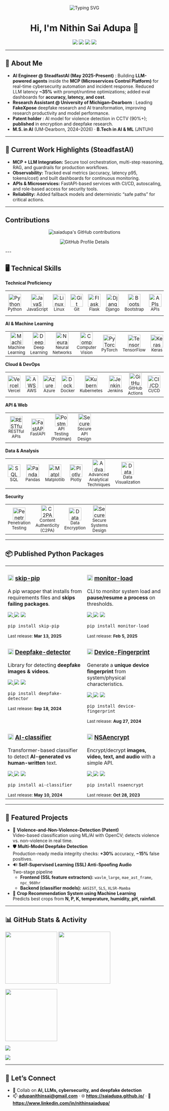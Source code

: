 <!-- Header / Typing -->
<p align="center">
  <img src="https://readme-typing-svg.herokuapp.com?color=00C2FF&center=true&vCenter=true&width=600&height=35&lines=Hi%2C+I'm+Nithin+Sai+Adupa;AI+Engineer+%7C+Research+Assistant;LLM+%2B+MCP+Automation+%7C+Cybersecurity+AI;Always+trust+my+crazy+ideas+🚀" alt="Typing SVG">
</p>

<h1 align="center">Hi, I'm Nithin Sai Adupa 👋</h1>

<p align="center">
  <a href="https://saiadupa.github.io/"><img src="https://img.shields.io/badge/Portfolio-Visit-0A66C2?style=flat&logo=google-chrome" /></a>
  <a href="mailto:adupanithinsai@gmail.com"><img src="https://img.shields.io/badge/Email-Contact-EA4335?style=flat&logo=gmail&logoColor=white" /></a>
  <a href="https://www.linkedin.com/in/nithinsaiadupa/"><img src="https://img.shields.io/badge/LinkedIn-Connect-0A66C2?style=flat&logo=linkedin" /></a>
  <img src="https://komarev.com/ghpvc/?username=saiadupa&style=flat&color=blue" />
</p>

---

## 🚀 About Me
- **AI Engineer @ SteadfastAI (May 2025-Present)** : Building **LLM-powered agents** inside the **MCP (Microservices Control Platform)** for real-time cybersecurity automation and incident response. Reduced LLM latency **~35%** with prompt/runtime optimizations; added eval dashboards for **accuracy, latency, and cost**.
- **Research Assistant @ University of Michigan–Dearborn** : Leading **FakeXpose** deepfake research and AI transformation, improving research productivity and model performance.
- **Patent holder** : AI model for violence detection in CCTV (90%+); **published** in encryption and deepfake research.
- **M.S. in AI** (UM-Dearborn, 2024–2026) · **B.Tech in AI & ML** (JNTUH)

---

## 🧠 Current Work Highlights (SteadfastAI)
- **MCP + LLM Integration:** Secure tool orchestration, multi-step reasoning, RAG, and guardrails for production workflows.
- **Observability:** Tracked eval metrics (accuracy, latency p95, tokens/cost) and built dashboards for continuous monitoring.
- **APIs & Microservices:** FastAPI-based services with CI/CD, autoscaling, and role-based access for security tools.
- **Reliability:** Added fallback models and deterministic “safe paths” for critical actions.
---
##  Contributions
<p align="center">

  <img src="https://ghchart.rshah.org/saiadupa" alt="saiadupa's GitHub contributions" />
</p>
<p align="center">
  <img src="https://github-profile-summary-cards.vercel.app/api/cards/profile-details?username=saiadupa&theme=radical" alt="GitHub Profile Details" />
</p>
---

## 🖥️ Technical Skills

<!-- TECHNICAL PROFICIENCY -->
**Technical Proficiency**
<table>
<tr>
<td align="center" width="70"><img src="https://cdn.jsdelivr.net/gh/devicons/devicon@latest/icons/python/python-original.svg" width="40" height="40" alt="Python"/><br/><sub>Python</sub></td>
<td align="center" width="70"><img src="https://cdn.jsdelivr.net/gh/devicons/devicon@latest/icons/javascript/javascript-original.svg" width="40" height="40" alt="JavaScript"/><br/><sub>JavaScript</sub></td>
<td align="center" width="70"><img src="https://cdn.jsdelivr.net/gh/devicons/devicon@latest/icons/linux/linux-original.svg" width="40" height="40" alt="Linux"/><br/><sub>Linux</sub></td>
<td align="center" width="70"><img src="https://cdn.jsdelivr.net/gh/devicons/devicon@latest/icons/git/git-original.svg" width="40" height="40" alt="Git"/><br/><sub>Git</sub></td>
<td align="center" width="70"><img src="https://cdn.jsdelivr.net/gh/devicons/devicon@latest/icons/flask/flask-original.svg" width="40" height="40" alt="Flask"/><br/><sub>Flask</sub></td>
<td align="center" width="70"><img src="https://cdn.jsdelivr.net/gh/devicons/devicon@latest/icons/django/django-plain.svg" width="40" height="40" alt="Django"/><br/><sub>Django</sub></td>
<td align="center" width="70"><img src="https://cdn.jsdelivr.net/gh/devicons/devicon@latest/icons/bootstrap/bootstrap-plain.svg" width="40" height="40" alt="Bootstrap"/><br/><sub>Bootstrap</sub></td>
<td align="center" width="70"><img src="https://cdn.simpleicons.org/openapiinitiative" width="40" height="40" alt="APIs"/><br/><sub>APIs</sub></td>
<td align="center" width="70"><img src="https://cdn.jsdelivr.net/gh/devicons/devicon@latest/icons/wordpress/wordpress-plain.svg" width="40" height="40" alt="WordPress"/><br/><sub>WordPress</sub></td>
<td align="center" width="70">Microsoft Office<br/><sub>Microsoft Office</sub></td>
<td align="center" width="70"><sub>&nbsp;</sub></td>
</tr>
</table>

<!-- AI & MACHINE LEARNING -->
**AI & Machine Learning**
<table>
<tr>
<td align="center" width="70"><img src="https://cdn.jsdelivr.net/npm/bootstrap-icons@1.11.3/icons/cpu.svg" width="40" height="40" alt="Machine Learning"/><br/><sub>Machine Learning</sub></td>
<td align="center" width="70"><img src="https://cdn.jsdelivr.net/npm/bootstrap-icons@1.11.3/icons/layers.svg" width="40" height="40" alt="Deep Learning"/><br/><sub>Deep Learning</sub></td>
<td align="center" width="70"><img src="https://cdn.jsdelivr.net/npm/bootstrap-icons@1.11.3/icons/diagram-3.svg" width="40" height="40" alt="Neural Networks"/><br/><sub>Neural Networks</sub></td>
<td align="center" width="70"><img src="https://cdn.jsdelivr.net/npm/bootstrap-icons@1.11.3/icons/camera-video.svg" width="40" height="40" alt="Computer Vision"/><br/><sub>Computer Vision</sub></td>
<td align="center" width="70"><img src="https://cdn.jsdelivr.net/gh/devicons/devicon@latest/icons/pytorch/pytorch-original.svg" width="40" height="40" alt="PyTorch"/><br/><sub>PyTorch</sub></td>
<td align="center" width="70"><img src="https://cdn.jsdelivr.net/gh/devicons/devicon@latest/icons/tensorflow/tensorflow-original.svg" width="40" height="40" alt="TensorFlow"/><br/><sub>TensorFlow</sub></td>
<td align="center" width="70"><img src="https://cdn.jsdelivr.net/gh/devicons/devicon@latest/icons/keras/keras-original.svg" width="40" height="40" alt="Keras"/><br/><sub>Keras</sub></td>
<td align="center" width="70"><sub>&nbsp;</sub></td>
<td align="center" width="70"><sub>&nbsp;</sub></td>
<td align="center" width="70"><sub>&nbsp;</sub></td>
<td align="center" width="70"><sub>&nbsp;</sub></td>
</tr>
</table>

<!-- CLOUD & DEVOPS -->
**Cloud & DevOps**
<table>
<tr>
<td align="center" width="70"><img src="https://cdn.jsdelivr.net/gh/devicons/devicon@latest/icons/vercel/vercel-original.svg" width="40" height="40" alt="Vercel"/><br/><sub>Vercel</sub></td>
<td align="center" width="70"><img src="https://cdn.jsdelivr.net/gh/devicons/devicon@latest/icons/amazonwebservices/amazonwebservices-original-wordmark.svg" width="40" height="40" alt="AWS"/><br/><sub>AWS</sub></td>
<td align="center" width="70"><img src="https://cdn.jsdelivr.net/gh/devicons/devicon@latest/icons/azure/azure-original.svg" width="40" height="40" alt="Azure"/><br/><sub>Azure</sub></td>
<td align="center" width="70"><img src="https://cdn.jsdelivr.net/gh/devicons/devicon@latest/icons/docker/docker-original.svg" width="40" height="40" alt="Docker"/><br/><sub>Docker</sub></td>
<td align="center" width="70"><img src="https://cdn.jsdelivr.net/gh/devicons/devicon@latest/icons/kubernetes/kubernetes-plain.svg" width="40" height="40" alt="Kubernetes"/><br/><sub>Kubernetes</sub></td>
<td align="center" width="70"><img src="https://cdn.jsdelivr.net/gh/devicons/devicon@latest/icons/jenkins/jenkins-original.svg" width="40" height="40" alt="Jenkins"/><br/><sub>Jenkins</sub></td>
<td align="center" width="70"><img src="https://cdn.jsdelivr.net/gh/devicons/devicon@latest/icons/githubactions/githubactions-original.svg" width="40" height="40" alt="GitHub Actions"/><br/><sub>GitHub Actions</sub></td>
<td align="center" width="70"><img src="https://cdn.jsdelivr.net/npm/bootstrap-icons@1.11.3/icons/arrow-repeat.svg" width="40" height="40" alt="CI/CD"/><br/><sub>CI/CD</sub></td>
<td align="center" width="70"><img src="https://cdn.jsdelivr.net/gh/devicons/devicon@latest/icons/mysql/mysql-original.svg" width="40" height="40" alt="MySQL"/><br/><sub>MySQL</sub></td>
<td align="center" width="70"><img src="https://cdn.jsdelivr.net/gh/devicons/devicon@latest/icons/sqlite/sqlite-original.svg" width="40" height="40" alt="SQLite"/><br/><sub>SQLite</sub></td>
<td align="center" width="70"><img src="https://www.svgrepo.com/show/331760/sql-database-generic.svg" width="40" height="40" alt="RDBMS"/><br/><sub>RDBMS</sub></td>
</tr>
</table>

<!-- API & WEB -->
**API & Web**
<table>
<tr>
<td align="center" width="70"><img src="https://cdn.simpleicons.org/openapiinitiative" width="40" height="40" alt="RESTful APIs"/><br/><sub>RESTful APIs</sub></td>
<td align="center" width="70"><img src="https://cdn.jsdelivr.net/gh/devicons/devicon@latest/icons/fastapi/fastapi-original.svg" width="40" height="40" alt="FastAPI"/><br/><sub>FastAPI</sub></td>
<td align="center" width="70"><img src="https://cdn.jsdelivr.net/gh/devicons/devicon@latest/icons/postman/postman-original.svg" width="40" height="40" alt="Postman"/><br/><sub>API Testing (Postman)</sub></td>
<td align="center" width="70"><img src="https://cdn.jsdelivr.net/npm/bootstrap-icons@1.11.3/icons/shield-lock.svg" width="40" height="40" alt="Secure API Design"/><br/><sub>Secure API Design</sub></td>
<td align="center" width="70"><sub>&nbsp;</sub></td>
<td align="center" width="70"><sub>&nbsp;</sub></td>
<td align="center" width="70"><sub>&nbsp;</sub></td>
<td align="center" width="70"><sub>&nbsp;</sub></td>
<td align="center" width="70"><sub>&nbsp;</sub></td>
<td align="center" width="70"><sub>&nbsp;</sub></td>
<td align="center" width="70"><sub>&nbsp;</sub></td>
</tr>
</table>

<!-- DATA & ANALYSIS -->
**Data & Analysis**
<table>
<tr>
<td align="center" width="70"><img src="https://www.svgrepo.com/show/331760/sql-database-generic.svg" width="40" height="40" alt="SQL"/><br/><sub>SQL</sub></td>
<td align="center" width="70"><img src="https://cdn.jsdelivr.net/gh/devicons/devicon@latest/icons/pandas/pandas-original.svg" width="40" height="40" alt="Pandas"/><br/><sub>Pandas</sub></td>
<td align="center" width="70"><img src="https://cdn.jsdelivr.net/gh/devicons/devicon@latest/icons/matplotlib/matplotlib-original.svg" width="40" height="40" alt="Matplotlib"/><br/><sub>Matplotlib</sub></td>
<td align="center" width="70"><img src="https://raw.githubusercontent.com/plotly/plotly.py/master/doc/_static/plotly_logo.png" width="40" height="40" alt="Plotly"/><br/><sub>Plotly</sub></td>
<td align="center" width="70"><img src="https://cdn.jsdelivr.net/npm/bootstrap-icons@1.11.3/icons/bezier2.svg" width="40" height="40" alt="Advanced Analytical Techniques"/><br/><sub>Advanced Analytical Techniques</sub></td>
<td align="center" width="70"><img src="https://cdn.jsdelivr.net/npm/bootstrap-icons@1.11.3/icons/bar-chart-line.svg" width="40" height="40" alt="Data Visualization"/><br/><sub>Data Visualization</sub></td>
<td align="center" width="70"><sub>&nbsp;</sub></td>
<td align="center" width="70"><sub>&nbsp;</sub></td>
<td align="center" width="70"><sub>&nbsp;</sub></td>
<td align="center" width="70"><sub>&nbsp;</sub></td>
<td align="center" width="70"><sub>&nbsp;</sub></td>
</tr>
</table>

<!-- SECURITY -->
**Security**
<table>
<tr>
<td align="center" width="70"><img src="https://cdn.jsdelivr.net/npm/bootstrap-icons@1.11.3/icons/terminal.svg" width="40" height="40" alt="Penetration Testing"/><br/><sub>Penetration Testing</sub></td>
<td align="center" width="70"><img src="https://cdn.jsdelivr.net/npm/bootstrap-icons@1.11.3/icons/patch-check.svg" width="40" height="40" alt="C2PA"/><br/><sub>Content Authenticity (C2PA)</sub></td>
<td align="center" width="70"><img src="https://cdn.jsdelivr.net/npm/bootstrap-icons@1.11.3/icons/lock-fill.svg" width="40" height="40" alt="Data Encryption"/><br/><sub>Data Encryption</sub></td>
<td align="center" width="70"><img src="https://cdn.jsdelivr.net/npm/bootstrap-icons@1.11.3/icons/shield-check.svg" width="40" height="40" alt="Secure Systems Design"/><br/><sub>Secure Systems Design</sub></td>
<td align="center" width="70"><sub>&nbsp;</sub></td>
<td align="center" width="70"><sub>&nbsp;</sub></td>
<td align="center" width="70"><sub>&nbsp;</sub></td>
<td align="center" width="70"><sub>&nbsp;</sub></td>
<td align="center" width="70"><sub>&nbsp;</sub></td>
<td align="center" width="70"><sub>&nbsp;</sub></td>
<td align="center" width="70"><sub>&nbsp;</sub></td>
</tr>
</table>


---
## 📦 Published Python Packages

<table>
<tr>
<td width="50%" valign="top">

<h3>
  <img src="https://cdn.simpleicons.org/pypi" width="18" /> 
  <a href="https://pypi.org/project/skip-pip/">skip-pip</a>
</h3>
<p>A pip wrapper that installs from requirements files and <b>skips failing packages</b>.</p>
<p>
  <a href="https://pypi.org/project/skip-pip/">
    <img src="https://img.shields.io/pypi/v/skip-pip?label=version&logo=pypi" />
  </a>
  <img src="https://img.shields.io/pypi/pyversions/skip-pip?logo=python" />
  <img src="https://img.shields.io/pypi/wheel/skip-pip?label=wheel" />
</p>
<p><code>pip install skip-pip</code></p>
<sub>Last release: <b>Mar 13, 2025</b></sub>

</td>
<td width="50%" valign="top">

<h3>
  <img src="https://cdn.simpleicons.org/pypi" width="18" /> 
  <a href="https://pypi.org/project/monitor-load/">monitor-load</a>
</h3>
<p>CLI to monitor system load and <b>pause/resume a process</b> on thresholds.</p>
<p>
  <a href="https://pypi.org/project/monitor-load/">
    <img src="https://img.shields.io/pypi/v/monitor-load?label=version&logo=pypi" />
  </a>
  <img src="https://img.shields.io/pypi/pyversions/monitor-load?logo=python" />
  <img src="https://img.shields.io/pypi/wheel/monitor-load?label=wheel" />
</p>
<p><code>pip install monitor-load</code></p>
<sub>Last release: <b>Feb 5, 2025</b></sub>

</td>
</tr>

<tr>
<td width="50%" valign="top">

<h3>
  <img src="https://cdn.simpleicons.org/pypi" width="18" /> 
  <a href="https://pypi.org/project/Deepfake-detector/">Deepfake-detector</a>
</h3>
<p>Library for detecting <b>deepfake images & videos</b>.</p>
<p>
  <a href="https://pypi.org/project/Deepfake-detector/">
    <img src="https://img.shields.io/pypi/v/deepfake-detector?label=version&logo=pypi" />
  </a>
  <img src="https://img.shields.io/pypi/pyversions/deepfake-detector?logo=python" />
  <img src="https://img.shields.io/pypi/wheel/deepfake-detector?label=wheel" />
</p>
<p><code>pip install deepfake-detector</code></p>
<sub>Last release: <b>Sep 18, 2024</b></sub>

</td>
<td width="50%" valign="top">

<h3>
  <img src="https://cdn.simpleicons.org/pypi" width="18" /> 
  <a href="https://pypi.org/project/Device-Fingerprint/">Device-Fingerprint</a>
</h3>
<p>Generate a <b>unique device fingerprint</b> from system/physical characteristics.</p>
<p>
  <a href="https://pypi.org/project/Device-Fingerprint/">
    <img src="https://img.shields.io/pypi/v/device-fingerprint?label=version&logo=pypi" />
  </a>
  <img src="https://img.shields.io/pypi/pyversions/device-fingerprint?logo=python" />
  <img src="https://img.shields.io/pypi/wheel/device-fingerprint?label=wheel" />
</p>
<p><code>pip install device-fingerprint</code></p>
<sub>Last release: <b>Aug 27, 2024</b></sub>

</td>
</tr>

<tr>
<td width="50%" valign="top">

<h3>
  <img src="https://cdn.simpleicons.org/pypi" width="18" /> 
  <a href="https://pypi.org/project/AI-classifier/">AI-classifier</a>
</h3>
<p>Transformer-based classifier to detect <b>AI-generated vs human-written</b> text.</p>
<p>
  <a href="https://pypi.org/project/AI-classifier/">
    <img src="https://img.shields.io/pypi/v/ai-classifier?label=version&logo=pypi" />
  </a>
  <img src="https://img.shields.io/pypi/pyversions/ai-classifier?logo=python" />
  <img src="https://img.shields.io/pypi/wheel/ai-classifier?label=wheel" />
</p>
<p><code>pip install ai-classifier</code></p>
<sub>Last release: <b>May 10, 2024</b></sub>

</td>
<td width="50%" valign="top">

<h3>
  <img src="https://cdn.simpleicons.org/pypi" width="18" /> 
  <a href="https://pypi.org/project/NSAencrypt/">NSAencrypt</a>
</h3>
<p>Encrypt/decrypt <b>images, video, text, and audio</b> with a simple API.</p>
<p>
  <a href="https://pypi.org/project/NSAencrypt/">
    <img src="https://img.shields.io/pypi/v/nsaencrypt?label=version&logo=pypi" />
  </a>
  <img src="https://img.shields.io/pypi/pyversions/nsaencrypt?logo=python" />
  <img src="https://img.shields.io/pypi/wheel/nsaencrypt?label=wheel" />
</p>
<p><code>pip install nsaencrypt</code></p>
<sub>Last release: <b>Oct 28, 2023</b></sub>

</td>
</tr>
</table>

---

## 🚀 Featured Projects

- 🎥 **Violence-and-Non-Violence-Detection (Patent)**  
  Video-based classification using ML/AI with OpenCV; detects violence vs. non-violence in real time.
- 🛡️ **Multi-Model Deepfake Detection**  
  Production-ready media integrity checks: **+30%** accuracy, **−15%** false positives.
- 🔊 **Self-Supervised Learning (SSL) Anti-Spoofing  Audio**  
  Two-stage pipeline  
  - **Frontend (SSL feature extractors):** `wavlm_large`, `mae_ast_frame`, `npc_960hr`  
  - **Backend (classifier models):** `AASIST`, `SLS`, `XLSR-Mamba`
- 🌾 **Crop Recommendation System using Machine Learning**  
  Predicts best crops from **N, P, K, temperature, humidity, pH, rainfall**.


---

## 📊 GitHub Stats & Activity

<p align="left">
  <img height="165" src="https://github-readme-stats.vercel.app/api?username=saiadupa&show_icons=true&include_all_commits=true&count_private=true&theme=radical" />
  <img height="165" src="https://github-readme-stats.vercel.app/api/top-langs/?username=saiadupa&layout=compact&theme=radical" />
</p>

<p>
  <img src="https://streak-stats.demolab.com?user=saiadupa&theme=radical" height="165" />
</p>

<p>
  <img src="https://github-profile-trophy.vercel.app/?username=saiadupa&theme=radical&no-frame=true&margin-w=10&row=1&column=7" />
</p>

<p>
  <img src="https://github-readme-activity-graph.vercel.app/graph?username=saiadupa&theme=react-dark&custom_title=Contribution%20Graph" />
</p>

---

## 🤝 Let’s Connect
- 💼 Collab on **AI, LLMs, cybersecurity, and deepfake detection**
- 📫 **adupanithinsai@gmail.com** · 🌐 **https://saiadupa.github.io/** · 🔗 **https://www.linkedin.com/in/nithinsaiadupa/**
